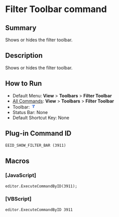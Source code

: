 # Filter Toolbar command

## Summary

Shows or hides the filter toolbar.

## Description

Shows or hides the filter toolbar.

## How to Run

- Default Menu: **View** >
**Toolbars** \> **Filter Toolbar**
- [All Commands](../tools/all_commands): **View** >
**Toolbars** \> **Filter Toolbar**
- Toolbar: ![](../../images/togglefilterbar.gif)
- Status Bar: None
- Default Shortcut Key: None

## Plug-in Command ID

```
EEID_SHOW_FILTER_BAR (3911)
```

## Macros

### \[JavaScript\]

```
editor.ExecuteCommandByID(3911);
```

### \[VBScript\]

```
editor.ExecuteCommandByID 3911
```
